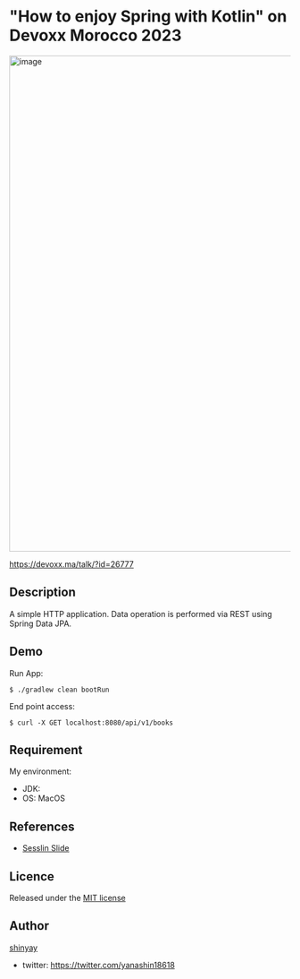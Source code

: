 # "How to enjoy Spring with Kotlin" on Devoxx Morocco 2023

<img width="886" alt="image" src="https://github.com/shinyay/devox-ma-2023-how-to-enjoy-spring-with-kotlin/assets/3072734/993158b5-8690-4bfd-9a57-46e7b7d05938">

<https://devoxx.ma/talk/?id=26777>

## Description

A simple HTTP application.
Data operation is performed via REST using Spring Data JPA.

## Demo

Run App:

```shell
$ ./gradlew clean bootRun
```

End point access:

```shell
$ curl -X GET localhost:8080/api/v1/books
```

## Requirement

My environment:
- JDK: 
- OS: MacOS

## References

- [Sesslin Slide](./pdf/231012_How_to_enjoy_Spring_with_Kotlin.pdf)

## Licence

Released under the [MIT license](https://gist.githubusercontent.com/shinyay/56e54ee4c0e22db8211e05e70a63247e/raw/34c6fdd50d54aa8e23560c296424aeb61599aa71/LICENSE)

## Author

[shinyay](https://github.com/shinyay)
- twitter: https://twitter.com/yanashin18618

